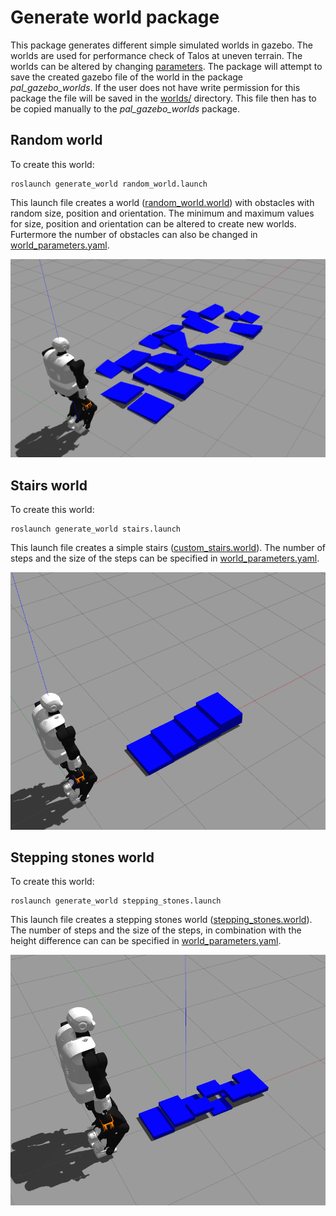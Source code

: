 # Generate world package

This package generates different simple simulated worlds in gazebo. The worlds are used for performance check of Talos at uneven terrain. The worlds can be altered by changing [parameters](./config/world_parameters.yaml). The package will attempt to save the created gazebo file of the world in the package *pal\_gazebo\_worlds*. If the user does not have write permission for this package the file will be saved in the [worlds/](./worlds/) directory. This file then has to be copied manually to the *pal\_gazebo\_worlds* package.

## Random world

To create this world:
```
roslaunch generate_world random_world.launch
```

This launch file creates a world ([random_world.world](./worlds/random_world.world)) with obstacles with random size, position and orientation. The minimum and maximum values for size, position and orientation can be altered to create new worlds. Furtermore the number of obstacles can also be changed in [world_parameters.yaml](./config/world_parameters.yaml).

![random_world](./images/random_world.png#center)

## Stairs world

To create this world:
```
roslaunch generate_world stairs.launch
```

This launch file creates a simple stairs ([custom_stairs.world](./worlds/custom_stairs.world)). The number of steps and the size of the steps can be specified in [world_parameters.yaml](./config/world_parameters.yaml).

![custom_stairs](./images/custom_stairs.png#center)

## Stepping stones world

To create this world:
```
roslaunch generate_world stepping_stones.launch
```

This launch file creates a stepping stones world ([stepping_stones.world](./worlds/stepping_stones.world)). The number of steps and the size of the steps, in combination with the height difference can can be specified in [world_parameters.yaml](./config/world_parameters.yaml).

![stepping_stones](./images/stepping_stones.png#center)

